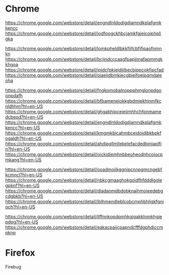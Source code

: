 Chrome
====

https://chrome.google.com/webstore/detail/engndlnldodigdjamndkplafgmkkencc
https://chrome.google.com/webstore/detail/jodfpogckhbcjamkfgjeicoiphpligka

https://chrome.google.com/webstore/detail/lomkpheldlbkkfiifcbfifipaofnmnkn
https://chrome.google.com/webstore/detail/bcjindcccaagfpapjjmafapmmgkkhgoa
https://chrome.google.com/webstore/detail/ipidcfpkiejdjjibecbippcokfipcfad
https://chrome.google.com/webstore/detail/oiaejidbmkiecgbjeifoejpgmdaleoha


https://chrome.google.com/webstore/detail/fngkomobalnoppphmglonpdgoonpdafh
https://chrome.google.com/webstore/detail/bfbameneiokkgbdmiekhjnmfkcnldhhm?hl=en-US
https://chrome.google.com/webstore/detail/ghgabhipcejejjmhhchfonmamedcbeod?hl=en-US
https://chrome.google.com/webstore/detail/engndlnldodigdjamndkplafgmkkencc?hl=en-US
https://chrome.google.com/webstore/detail/kmgmkbicahmbceidoidjbkbpkfogaldh?hl=en-US
https://chrome.google.com/webstore/detail/ahdjpgllmllekelefacdedbjnjaplfjn?hl=en-US
https://chrome.google.com/webstore/detail/oickidiemhnbbeoheodnhcoiocpmkang?hl=en-US

https://chrome.google.com/webstore/detail/ooadmojikggnipcnnpgmcngebfkcmncl?hl=en-US
https://chrome.google.com/webstore/detail/nbkcgmaaghokgoidfhfdddlgolegpknf?hl=en-US
https://chrome.google.com/webstore/detail/dladaomdbdobknaihmoieedebgcdgbkb?hl=en-US
https://chrome.google.com/webstore/detail/iblhmendleblcobcmphbhljgkfgnjoch?hl=en-US

https://chrome.google.com/webstore/detail/jlffnnkopdpmhkgjgakklnmkhgiepdpg?hl=en-US
https://chrome.google.com/webstore/detail/eakacpaijcpapndcfffdgphdiccmpknp

Firefox
====

Firebug
